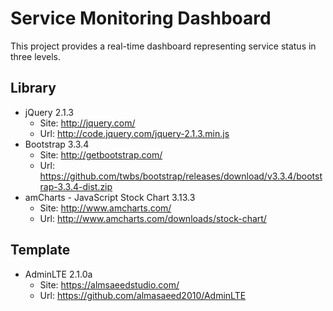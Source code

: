 # Service Monitoring Dashboard

This project provides a real-time dashboard representing service status in three levels.

## Library
* jQuery 2.1.3
    - Site: http://jquery.com/
    - Url: http://code.jquery.com/jquery-2.1.3.min.js
* Bootstrap 3.3.4
    - Site: http://getbootstrap.com/
    - Url: https://github.com/twbs/bootstrap/releases/download/v3.3.4/bootstrap-3.3.4-dist.zip
* amCharts - JavaScript Stock Chart 3.13.3 
    - Site: http://www.amcharts.com/
    - Url: http://www.amcharts.com/downloads/stock-chart/

## Template
* AdminLTE 2.1.0a
    - Site: https://almsaeedstudio.com/
    - Url: https://github.com/almasaeed2010/AdminLTE
